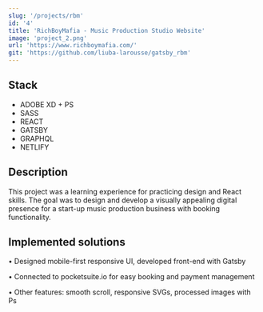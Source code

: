 ```yaml
---
slug: '/projects/rbm'
id: '4'
title: 'RichBoyMafia - Music Production Studio Website'
image: 'project_2.png'
url: 'https://www.richboymafia.com/'
git: 'https://github.com/liuba-larousse/gatsby_rbm'
---
```


## Stack

-   ADOBE XD + PS
-   SASS
-   REACT
-   GATSBY
-   GRAPHQL
-   NETLIFY

## Description

This project was a learning experience for practicing design and React skills. The goal was to design and develop a visually appealing digital presence for a start-up music production business with booking functionality.

## Implemented solutions

• Designed mobile-first responsive UI, developed front-end with Gatsby

• Connected to pocketsuite.io for easy booking and payment management

• Other features: smooth scroll, responsive SVGs, processed images with Ps
